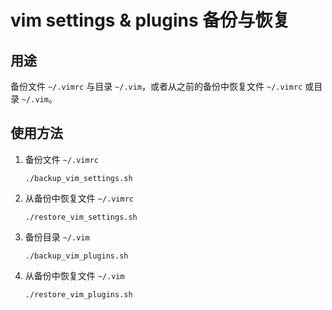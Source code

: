 # vim settings & plugins 备份与恢复

## 用途

备份文件 `~/.vimrc` 与目录 `~/.vim`，或者从之前的备份中恢复文件 `~/.vimrc` 或目录 `~/.vim`。

## 使用方法

1. 备份文件 `~/.vimrc`

    ```
    ./backup_vim_settings.sh
    ```
    
2. 从备份中恢复文件 `~/.vimrc`

    ```
    ./restore_vim_settings.sh
    ```
    
3. 备份目录 `~/.vim`

    ```
    ./backup_vim_plugins.sh
    ```
    
4. 从备份中恢复文件 `~/.vim`

    ```
    ./restore_vim_plugins.sh
    ```
